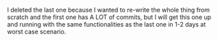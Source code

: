 I deleted the last one because I wanted to re-write the whole thing from scratch and the first one has A LOT of commits, but I will get this one up and running with the same functionalities as the last one in 1-2 days at worst case scenario.
